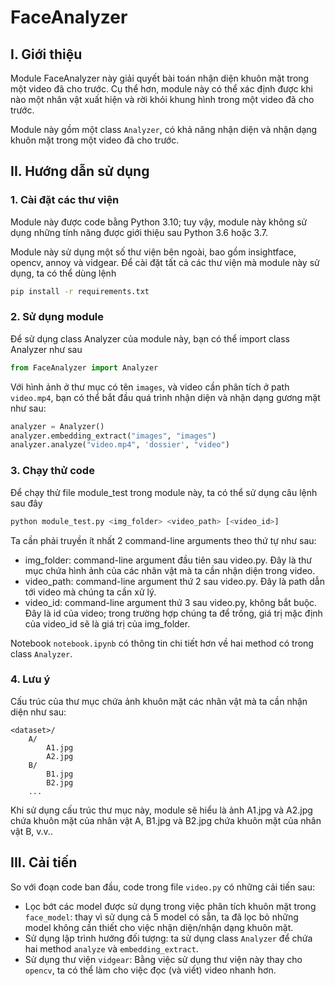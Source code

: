 # FaceAnalyzer

## I. Giới thiệu

Module FaceAnalyzer này giải quyết bài toán nhận diện khuôn mặt trong một video đã cho trước. Cụ thể hơn, module này có thể xác định được khi nào một nhân vật xuất hiện và rời khỏi khung hình trong một video đã cho trước.

Module này gồm một class `Analyzer`, có khả năng nhận diện và nhận dạng khuôn mặt trong một video đã cho trước. 

## II. Hướng dẫn sử dụng

### 1. Cài đặt các thư viện

Module này được code bằng Python 3.10; tuy vậy, module này không sử dụng những tính năng được giới thiệu sau Python 3.6 hoặc 3.7.

Module này sử dụng một số thư viện bên ngoài, bao gồm insightface, opencv, annoy và vidgear. Để cài đặt tất cả các thư viện mà module này sử dụng, ta có thể dùng lệnh

```bash
pip install -r requirements.txt
```

### 2. Sử dụng module

Để sử dụng class Analyzer của module này, bạn có thể import class Analyzer như sau

```python
from FaceAnalyzer import Analyzer
```

Với hình ảnh ở thư mục có tên `images`, và video cần phân tích ở path `video.mp4`, bạn có thể bắt đầu quá trình nhận diện và nhận dạng gương mặt như sau:

```py
analyzer = Analyzer()
analyzer.embedding_extract("images", "images")
analyzer.analyze("video.mp4", 'dossier', "video")
```



### 3. Chạy thử code

Để chạy thử file module_test trong module này, ta có thể sử dụng câu lệnh sau đây

```bash
python module_test.py <img_folder> <video_path> [<video_id>]
```

Ta cần phải truyền ít nhất 2 command-line arguments theo thứ tự như sau:

- img_folder: command-line argument đầu tiên sau video.py. Đây là thư mục chứa hình ảnh của các nhân vật mà ta cần nhận diện trong video.
- video_path: command-line argument thứ 2 sau video.py. Đây là path dẫn tới video mà chúng ta cần xử lý.
- video_id: command-line argument thứ 3 sau video.py, không bắt buộc. Đây là id của video; trong trường hợp chúng ta để trống, giá trị mặc định của video_id sẽ là giá trị của img_folder.

Notebook `notebook.ipynb` có thông tin chi tiết hơn về hai method có trong class `Analyzer`.

### 4. Lưu ý

Cấu trúc của thư mục chứa ảnh khuôn mặt các nhân vật mà ta cần nhận diện như sau:

```
<dataset>/
	A/
		A1.jpg
		A2.jpg
	B/
		B1.jpg
		B2.jpg
	...
```

Khi sử dụng cấu trúc thư mục này, module sẽ hiểu là ảnh A1.jpg và A2.jpg chứa khuôn mặt của nhân vật A, B1.jpg và B2.jpg chứa khuôn mặt của nhân vật B, v.v..

## III. Cải tiến

So với đoạn code ban đầu, code trong file `video.py` có những cải tiến sau:

- Lọc bớt các model được sử dụng trong việc phân tích khuôn mặt trong `face_model`: thay vì sử dụng cả 5 model có sẵn, ta đã lọc bỏ những model không cần thiết cho việc nhận diện/nhận dạng khuôn mặt.
- Sử dụng lập trình hướng đối tượng: ta sử dụng class `Analyzer` để chứa hai method `analyze` và `embedding_extract`.
- Sử dụng thư viện `vidgear`: Bằng việc sử dụng thư viện này thay cho `opencv`, ta có thể làm cho việc đọc (và viết) video nhanh hơn.
